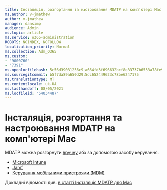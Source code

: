 ```yaml
---
title: Інсталяція, розгортання та настроювання MDATP на комп'ютері Mac
ms.author: v-jmathew
author: v-jmathew
manager: dansimp
audience: Admin
ms.topic: article
ms.service: o365-administration
ROBOTS: NOINDEX, NOFOLLOW
localization_priority: Normal
ms.collection: Adm_O365
ms.custom:
- "9000760"
- "7391"
ms.openlocfilehash: 5c56d39031256c91a664fd3f696632bcf8e83737b6533a78fe9960ec677509c8
ms.sourcegitcommit: b5f7da89a650d2915dc652449623c78be6247175
ms.translationtype: MT
ms.contentlocale: uk-UA
ms.lasthandoff: 08/05/2021
ms.locfileid: "54034487"
---
```

# <a name="install-deploy-and-configure-mdatp-on-a-mac"></a>Інсталяція, розгортання та настроювання MDATP на комп'ютері Mac

MDATP можна розгорнути [вручну](https://docs.microsoft.com/windows/security/threat-protection/microsoft-defender-atp/mac-install-manually) або за допомогою засобу керування.

- [Microsoft Intune](https://go.microsoft.com/fwlink/?linkid=2144548)
- [Jamf](https://docs.microsoft.com/windows/security/threat-protection/microsoft-defender-atp/mac-install-with-jamf)
- [Керування мобільними пристроями (MDM)](https://docs.microsoft.com/windows/security/threat-protection/microsoft-defender-atp/mac-install-with-other-mdm)

Докладні відомості див. [в статті Інсталяція MDATP для Mac](https://go.microsoft.com/fwlink/?linkid=2144672)
